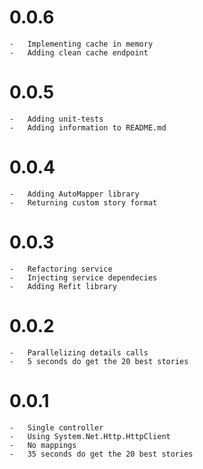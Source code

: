 # 0.0.6
    -   Implementing cache in memory
    -   Adding clean cache endpoint
    
# 0.0.5
    -   Adding unit-tests
    -   Adding information to README.md
    
# 0.0.4
    -   Adding AutoMapper library
    -   Returning custom story format
    
# 0.0.3
    -   Refactoring service
    -   Injecting service dependecies
    -   Adding Refit library

# 0.0.2
    -   Parallelizing details calls
    -   5 seconds do get the 20 best stories

# 0.0.1
    -   Single controller
    -   Using System.Net.Http.HttpClient
    -   No mappings
    -   35 seconds do get the 20 best stories